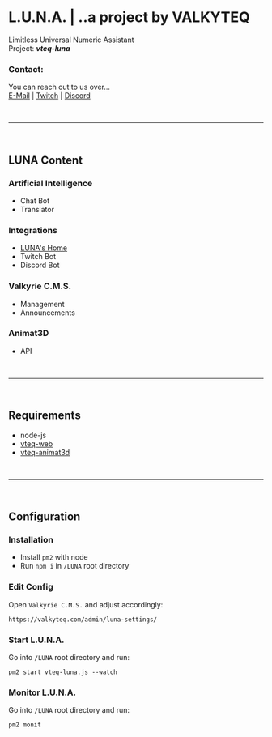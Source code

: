 # L.U.N.A. | ..a project by VALKYTEQ


Limitless Universal Numeric Assistant  
Project: **_vteq-luna_**

### Contact:
You can reach out to us over...  
[E-Mail](mailto:mail@valkyteq.com?Subject=Github)   |    [Twitch](https://www.twitch.tv/valkyfischer)   |    [Discord](https://discord.gg/Ug2ne5K)  

<br><hr><br>

## LUNA Content
### Artificial Intelligence
- Chat Bot
- Translator

### Integrations
- [LUNA's Home](https://valkyteq.com/luna/)
- Twitch Bot
- Discord Bot

### Valkyrie C.M.S.
- Management
- Announcements

### Animat3D
- API

<br><hr><br>

## Requirements
- node-js
- [vteq-web](https://github.com/VALKYTEQ/vteq-web)
- [vteq-animat3d](https://github.com/VALKYTEQ/vteq-animat3d)

<br><hr><br>

## Configuration
### Installation
- Install ```pm2``` with node
- Run ```npm i``` in ```/LUNA``` root directory

### Edit Config
Open ```Valkyrie C.M.S.``` and adjust accordingly:
```
https://valkyteq.com/admin/luna-settings/
```

### Start L.U.N.A.
Go into ```/LUNA``` root directory and run:
```
pm2 start vteq-luna.js --watch
```

### Monitor L.U.N.A.
Go into ```/LUNA``` root directory and run:
```
pm2 monit
```
